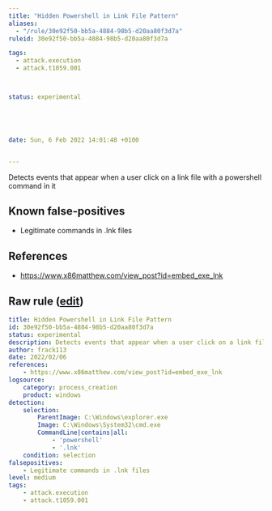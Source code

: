 ```yaml
---
title: "Hidden Powershell in Link File Pattern"
aliases:
  - "/rule/30e92f50-bb5a-4884-98b5-d20aa80f3d7a"
ruleid: 30e92f50-bb5a-4884-98b5-d20aa80f3d7a

tags:
  - attack.execution
  - attack.t1059.001



status: experimental





date: Sun, 6 Feb 2022 14:01:48 +0100


---
```


Detects events that appear when a user click on a link file with a powershell command in it

<!--more-->


## Known false-positives

* Legitimate commands in .lnk files



## References

* https://www.x86matthew.com/view_post?id=embed_exe_lnk


## Raw rule ([edit](https://github.com/SigmaHQ/sigma/edit/master/rules/windows/process_creation/proc_creation_win_embed_exe_lnk.yml))
```yaml
title: Hidden Powershell in Link File Pattern
id: 30e92f50-bb5a-4884-98b5-d20aa80f3d7a
status: experimental
description: Detects events that appear when a user click on a link file with a powershell command in it
author: frack113
date: 2022/02/06
references:
    - https://www.x86matthew.com/view_post?id=embed_exe_lnk
logsource:
    category: process_creation
    product: windows
detection:
    selection:
        ParentImage: C:\Windows\explorer.exe
        Image: C:\Windows\System32\cmd.exe
        CommandLine|contains|all:
            - 'powershell'
            - '.lnk'
    condition: selection
falsepositives:
    - Legitimate commands in .lnk files
level: medium
tags:
    - attack.execution
    - attack.t1059.001 

```
